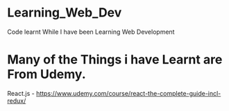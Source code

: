 # Learning_Web_Dev
Code learnt While I have been Learning Web Development

# Many of the Things i have Learnt are From Udemy.
React.js - https://www.udemy.com/course/react-the-complete-guide-incl-redux/
